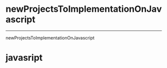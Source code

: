 # newProjectsToImplementationOnJavascript


______________

newProjectsToImplementationOnJavascript
<h1>javasript</h1>

